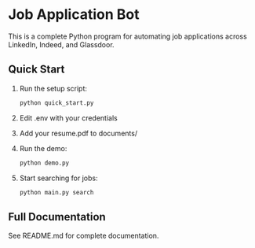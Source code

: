 # Job Application Bot

This is a complete Python program for automating job applications across LinkedIn, Indeed, and Glassdoor.

## Quick Start

1. Run the setup script:
   ```bash
   python quick_start.py
   ```

2. Edit .env with your credentials

3. Add your resume.pdf to documents/

4. Run the demo:
   ```bash
   python demo.py
   ```

5. Start searching for jobs:
   ```bash
   python main.py search
   ```

## Full Documentation

See README.md for complete documentation.

